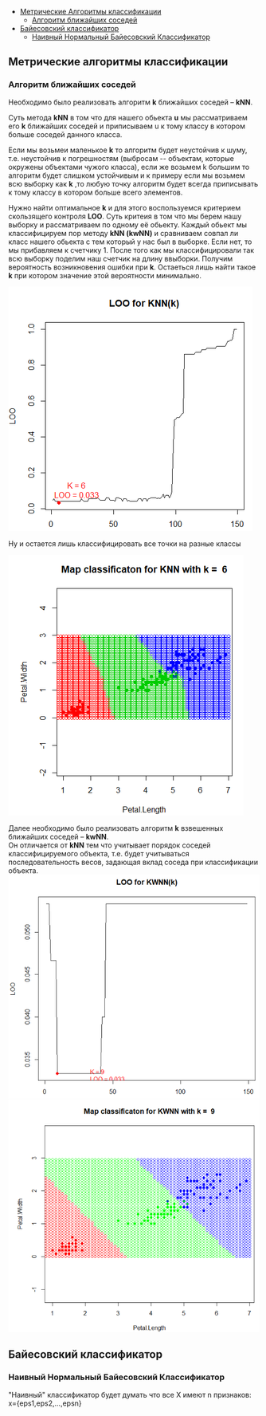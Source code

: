 + [Метрические Алгоритмы классификации](https://github.com/vinovatvolondemord/ML0/blob/master/README.md#%D0%BC%D0%B5%D1%82%D1%80%D0%B8%D1%87%D0%B5%D1%81%D0%BA%D0%B8%D0%B5-%D0%B0%D0%BB%D0%B3%D0%BE%D1%80%D0%B8%D1%82%D0%BC%D1%8B-%D0%BA%D0%BB%D0%B0%D1%81%D1%81%D0%B8%D1%84%D0%B8%D0%BA%D0%B0%D1%86%D0%B8%D0%B8)
    + [Алгоритм	ближайших	соседей](https://github.com/vinovatvolondemord/ML0/blob/master/README.md#%D0%B0%D0%BB%D0%B3%D0%BE%D1%80%D0%B8%D1%82%D0%BC%D0%B1%D0%BB%D0%B8%D0%B6%D0%B0%D0%B9%D1%88%D0%B8%D1%85%D1%81%D0%BE%D1%81%D0%B5%D0%B4%D0%B5%D0%B9)
+ [Байесовский классификатор](https://github.com/vinovatvolondemord/ML0/blob/master/README.md#%D0%B1%D0%B0%D0%B9%D0%B5%D1%81%D0%BE%D0%B2%D1%81%D0%BA%D0%B8%D0%B9-%D0%BA%D0%BB%D0%B0%D1%81%D1%81%D0%B8%D1%84%D0%B8%D0%BA%D0%B0%D1%82%D0%BE%D1%80) 
    - [Наивный Нормальный Байесовский Классификатор](https://github.com/vinovatvolondemord/ML0/blob/master/README.md#%D0%BD%D0%B0%D0%B8%D0%B2%D0%BD%D1%8B%D0%B9-%D0%BD%D0%BE%D1%80%D0%BC%D0%B0%D0%BB%D1%8C%D0%BD%D1%8B%D0%B9-%D0%B1%D0%B0%D0%B9%D0%B5%D1%81%D0%BE%D0%B2%D1%81%D0%BA%D0%B8%D0%B9-%D0%BA%D0%BB%D0%B0%D1%81%D1%81%D0%B8%D1%84%D0%B8%D0%BA%D0%B0%D1%82%D0%BE%D1%80)
## Метрические алгоритмы классификации
### Алгоритм	ближайших	соседей
Необходимо было реализовать	алгоритм __k__ ближайших соседей – __kNN__.	

Суть метода __kNN__ в том что для нашего обьекта __u__ мы рассматриваем его __k__ ближайших соседей и приписываем u к тому классу в котором больше соседей данного класса. 

Если мы возьмеи маленькое __k__ то алгоритм будет неустойчив к шуму, т.е. неустойчив к погрешностям (выбросам -- объектам, которые окружены объектами чужого класса), если же возьмем k большим то алгоритм будет слишком устойчивым и к примеру если мы возьмем всю выборку как __k__ ,то любую точку алгоритм будет всегда приписывать к тому классу в котором больше всего элементов.

Нужно найти оптимальное __k__  и для этого воспользуемся критерием скользящего контроля __LOO__.
Суть критеия в том что мы берем нашу выборку и рассматриваем по одному её обьекту. Каждый обьект мы классифицируем пор методу __kNN (kwNN)__ и сравниваем совпал ли класс нашего обьекта с тем который у нас был в выборке. Если нет, то мы прибавляем к счетчику 1. После того как мы классифицировали так всю выборку поделим наш счетчик на длину ввыборки. Получим вероятность возникновения ошибки при __k__. Остаеться лишь найти такое __k__ при котором значение этой вероятности минимально.

![](https://raw.githubusercontent.com/vinovatvolondemord/ML0/master/img/img1.PNG)

Ну и остается лишь классифицировать все точки на разные классы

![](https://raw.githubusercontent.com/vinovatvolondemord/ML0/master/img/img2.PNG)

Далее необходимо было реализовать алгоритм __k__ взвешенных	ближайших соседей – __kwNN__.	
Он отличается от __kNN__ тем что учитывает порядок соседей классифицируемого объекта, т.е. будет учитываться последовательность  весов, задающая вклад соседа при классификации объекта.
 ![](https://raw.githubusercontent.com/vinovatvolondemord/ML0/master/img/img3.PNG) ![](https://raw.githubusercontent.com/vinovatvolondemord/ML0/master/img/img4.PNG)

## Байесовский классификатор
###  Наивный Нормальный Байесовский Классификатор
"Наивный" классификатор будет думать что все X имеют n признаков: x={eps1,eps2,...,epsn}

